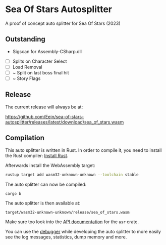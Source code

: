 # Sea Of Stars Autosplitter

A proof of concept auto splitter for Sea Of Stars (2023)

## Outstanding

- Sigscan for Assembly-CSharp.dll
- [ ] Splits on Character Select
- [ ] Load Removal
- [ ] ~ Split on last boss final hit
- [ ] ~ Story Flags

## Release

The current release will always be at:

https://github.com/Eein/sea-of-stars-autosplitter/releases/latest/download/sea_of_stars.wasm

## Compilation

This auto splitter is written in Rust. In order to compile it, you need to
install the Rust compiler: [Install Rust](https://www.rust-lang.org/tools/install).

Afterwards install the WebAssembly target:
```sh
rustup target add wasm32-unknown-unknown --toolchain stable
```

The auto splitter can now be compiled:
```sh
cargo b
```

The auto splitter is then available at:
```
target/wasm32-unknown-unknown/release/sea_of_stars.wasm
```

Make sure too look into the [API documentation](https://livesplit.org/asr/asr/) for the `asr` crate.

You can use the [debugger](https://github.com/CryZe/asr-debugger) while
developing the auto splitter to more easily see the log messages, statistics,
dump memory and more.
